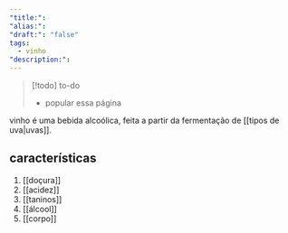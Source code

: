 ```yaml
---
"title:": 
"alias:": 
"draft:": "false"
tags:
  - vinho
"description:":
---
```

>[!todo] to-do
> - popular essa página


vinho é uma bebida alcoólica, feita a partir da fermentação de [[tipos de uva|uvas]]. 
## características
1. [[doçura]]
2. [[acidez]]
3. [[taninos]]
4. [[álcool]]
5. [[corpo]]
 